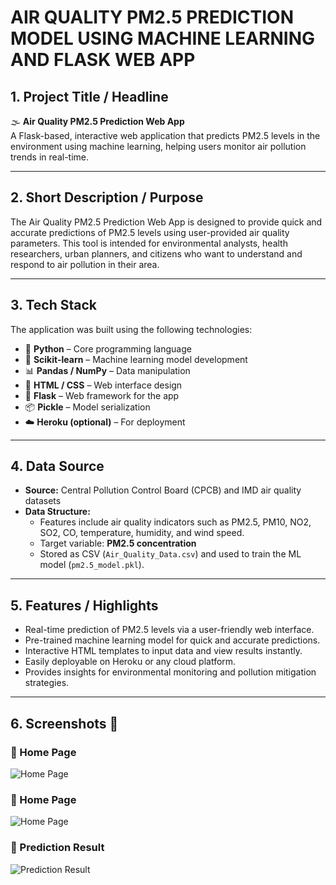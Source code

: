 # AIR QUALITY PM2.5 PREDICTION MODEL USING MACHINE LEARNING AND FLASK WEB APP
## 1. Project Title / Headline
🌫️ **Air Quality PM2.5 Prediction Web App**  
A Flask-based, interactive web application that predicts PM2.5 levels in the environment using machine learning, helping users monitor air pollution trends in real-time.

---

## 2. Short Description / Purpose
The Air Quality PM2.5 Prediction Web App is designed to provide quick and accurate predictions of PM2.5 levels using user-provided air quality parameters. This tool is intended for environmental analysts, health researchers, urban planners, and citizens who want to understand and respond to air pollution in their area.

---

## 3. Tech Stack
The application was built using the following technologies:  
- 🐍 **Python** – Core programming language  
- 🧠 **Scikit-learn** – Machine learning model development  
- 📊 **Pandas / NumPy** – Data manipulation  
- 📝 **HTML / CSS** – Web interface design  
- 📂 **Flask** – Web framework for the app  
- 📦 **Pickle** – Model serialization  
- ☁️ **Heroku (optional)** – For deployment

---

## 4. Data Source
- **Source:** Central Pollution Control Board (CPCB) and IMD air quality datasets  
- **Data Structure:**  
  - Features include air quality indicators such as PM2.5, PM10, NO2, SO2, CO, temperature, humidity, and wind speed.  
  - Target variable: **PM2.5 concentration**  
  - Stored as CSV (`Air_Quality_Data.csv`) and used to train the ML model (`pm2.5_model.pkl`).

---

## 5. Features / Highlights
- Real-time prediction of PM2.5 levels via a user-friendly web interface.  
- Pre-trained machine learning model for quick and accurate predictions.  
- Interactive HTML templates to input data and view results instantly.  
- Easily deployable on Heroku or any cloud platform.  
- Provides insights for environmental monitoring and pollution mitigation strategies.  

---

## 6. Screenshots 📸

### 🔹 Home Page
![Home Page](static/screenshots/home_page1.png)


### 🔹 Home Page
![Home Page](static/screenshots/home_page2.png)


### 🔹 Prediction Result
![Prediction Result](static/screenshots/prediction_result.png)

